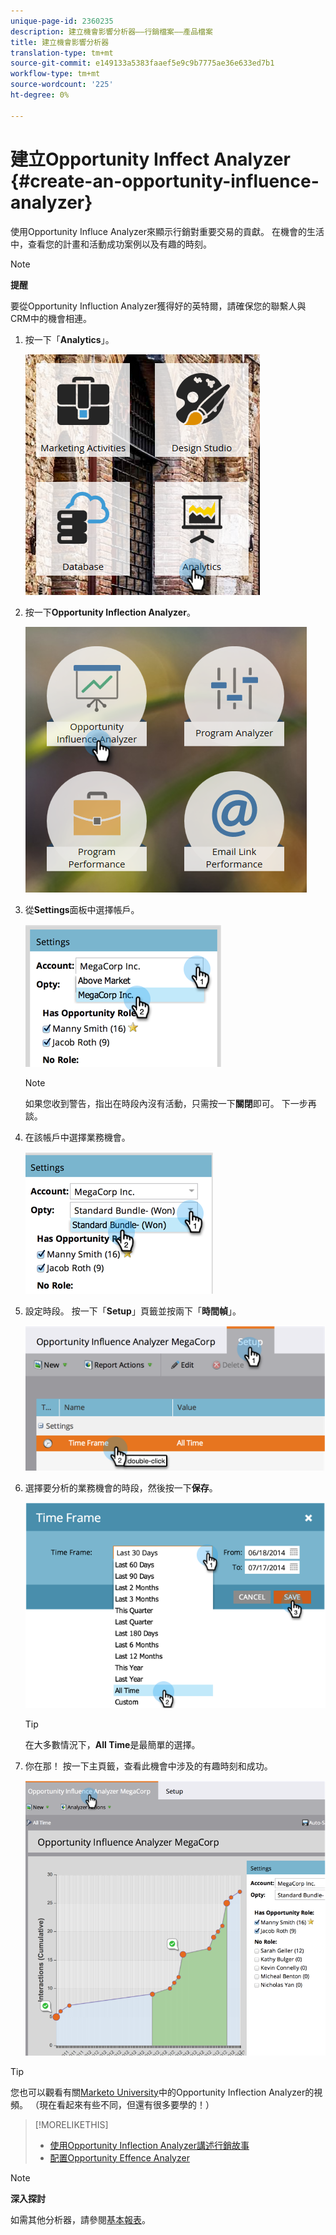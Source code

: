 ```yaml
---
unique-page-id: 2360235
description: 建立機會影響分析器——行銷檔案——產品檔案
title: 建立機會影響分析器
translation-type: tm+mt
source-git-commit: e149133a5383faaef5e9c9b7775ae36e633ed7b1
workflow-type: tm+mt
source-wordcount: '225'
ht-degree: 0%

---
```



# 建立Opportunity Inffect Analyzer {#create-an-opportunity-influence-analyzer}

使用Opportunity Influce Analyzer來顯示行銷對重要交易的貢獻。 在機會的生活中，查看您的計畫和活動成功案例以及有趣的時刻。

>[!NOTE]
>
>**提醒**
>
>要從Opportunity Influction Analyzer獲得好的英特爾，請確保您的聯繫人與CRM中的機會相連。

1. 按一下「**Analytics**」。

   ![](assets/analytics.png)

1. 按一下&#x200B;**Opportunity Inflection Analyzer**。

   ![](assets/two.png)

1. 從&#x200B;**Settings**&#x200B;面板中選擇帳戶。

   ![](assets/image2014-9-17-8-3a56-3a32.png)

   >[!NOTE]
   >
   >如果您收到警告，指出在時段內沒有活動，只需按一下&#x200B;**關閉**&#x200B;即可。 下一步再談。

1. 在該帳戶中選擇業務機會。

   ![](assets/image2014-9-17-8-3a56-3a48.png)

1. 設定時段。 按一下「**Setup**」頁籤並按兩下「**時間幀**」。

   ![](assets/image2014-9-17-8-3a57-3a17.png)

1. 選擇要分析的業務機會的時段，然後按一下&#x200B;**保存**。

   ![](assets/image2014-9-17-8-3a57-3a27.png)

   >[!TIP]
   >
   >
   >在大多數情況下，**All Time**&#x200B;是最簡單的選擇。

1. 你在那！ 按一下主頁籤，查看此機會中涉及的有趣時刻和成功。

   ![](assets/image2014-9-17-8-3a57-3a42.png)

>[!TIP]
>
>您也可以觀看有關[Marketo University](https://learn.marketo.com)中的Opportunity Inflection Analyzer的視頻。 （現在看起來有些不同，但還有很多要學的！）

>[!MORELIKETHIS]
>
>* [使用Opportunity Inflection Analyzer講述行銷故事](tell-the-marketing-story-with-an-opportunity-influence-analyzer.md)
>* [配置Opportunity Effence Analyzer](configure-an-opportunity-influence-analyzer.md)

>



>[!NOTE]
>
>**深入探討**
>
>如需其他分析器，請參閱[基本報表](http://docs.marketo.com/display/docs/basic+reporting)。

